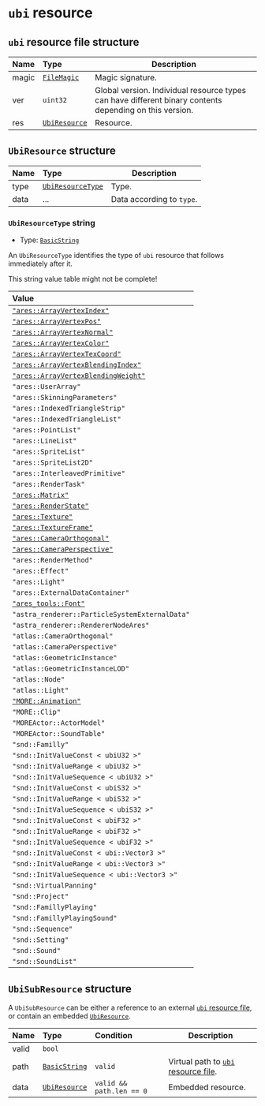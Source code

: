 # `ubi` resource

## `ubi` resource file structure

| Name | Type | Description |
| :-- | :-- | --- |
| magic | [`FileMagic`](../base.md#filemagic-string) | Magic signature. |
| ver | `uint32` | Global version. Individual resource types can have different binary contents depending on this version. |
| res | [`UbiResource`](#ubiresource-structure) | Resource. |

## `UbiResource` structure

| Name | Type | Description |
| :-- | :-- | --- |
| type | [`UbiResourceType`](#ubiresourcetype-string) | Type. |
| data | ... | Data according to `type`. |

### `UbiResourceType` string

- Type: [`BasicString`](../base.md#basicstring-structure)

An `UbiResourceType` identifies the type of `ubi` resource that follows immediately after it.

This string value table might not be complete!

| Value |
| :-- |
| [`"ares::ArrayVertexIndex"`](./ares-arrayvertexindex.md) |
| [`"ares::ArrayVertexPos"`](./ares-arrayvertexpos.md) |
| [`"ares::ArrayVertexNormal"`](./ares-arrayvertexnormal.md) |
| [`"ares::ArrayVertexColor"`](./ares-arrayvertexcolor.md) |
| [`"ares::ArrayVertexTexCoord"`](./ares-arrayvertextexcoord.md) |
| [`"ares::ArrayVertexBlendingIndex"`](./ares-arrayvertexblendingindex.md) |
| [`"ares::ArrayVertexBlendingWeight"`](./ares-arrayvertexblendingweight.md) |
| `"ares::UserArray"` |
| `"ares::SkinningParameters"` |
| `"ares::IndexedTriangleStrip"` |
| `"ares::IndexedTriangleList"` |
| `"ares::PointList"` |
| `"ares::LineList"` |
| `"ares::SpriteList"` |
| `"ares::SpriteList2D"` |
| `"ares::InterleavedPrimitive"` |
| `"ares::RenderTask"` |
| [`"ares::Matrix"`](./ares-matrix.md) |
| [`"ares::RenderState"`](./ares-renderstate.md) |
| [`"ares::Texture"`](./ares-texture.md) |
| [`"ares::TextureFrame"`](./ares-texture.md) |
| [`"ares::CameraOrthogonal"`](./ares-camera.md#arescameraorthogonal) |
| [`"ares::CameraPerspective"`](./ares-camera.md#arescameraperspective) |
| `"ares::RenderMethod"` |
| `"ares::Effect"` |
| `"ares::Light"` |
| `"ares::ExternalDataContainer"` |
| [`"ares_tools::Font"`](./arestools-font.md) |
| `"astra_renderer::ParticleSystemExternalData"` |
| `"astra_renderer::RendererNodeAres"` |
| `"atlas::CameraOrthogonal"` |
| `"atlas::CameraPerspective"` |
| `"atlas::GeometricInstance"` |
| `"atlas::GeometricInstanceLOD"` |
| `"atlas::Node"` |
| `"atlas::Light"` |
| [`"MORE::Animation"`](./more-animation.md) |
| `"MORE::Clip"` |
| `"MOREActor::ActorModel"` |
| `"MOREActor::SoundTable"` |
| `"snd::Familly"` |
| `"snd::InitValueConst < ubiU32 >"` |
| `"snd::InitValueRange < ubiU32 >"` |
| `"snd::InitValueSequence < ubiU32 >"` |
| `"snd::InitValueConst < ubiS32 >"` |
| `"snd::InitValueRange < ubiS32 >"` |
| `"snd::InitValueSequence < ubiS32 >"` |
| `"snd::InitValueConst < ubiF32 >"` |
| `"snd::InitValueRange < ubiF32 >"` |
| `"snd::InitValueSequence < ubiF32 >"` |
| `"snd::InitValueConst < ubi::Vector3 >"` |
| `"snd::InitValueRange < ubi::Vector3 >"` |
| `"snd::InitValueSequence < ubi::Vector3 >"` |
| `"snd::VirtualPanning"` |
| `"snd::Project"` |
| `"snd::FamillyPlaying"` |
| `"snd::FamillyPlayingSound"` |
| `"snd::Sequence"` |
| `"snd::Setting"` |
| `"snd::Sound"` |
| `"snd::SoundList"` |

## `UbiSubResource` structure

A `UbiSubResource` can be either a reference to an external [`ubi` resource file](#ubi-resource-file-structure), or contain an embedded [`UbiResource`](#ubiresource-structure).

| Name | Type | Condition | Description |
| :-- | :-- | :-- | --- |
| valid | `bool` |  |  |
| path | [`BasicString`](../base.md#basicstring-structure) | `valid` | Virtual path to [`ubi` resource file](#ubi-resource-file-structure). |
| data | [`UbiResource`](#ubiresource-structure) | `valid && path.len == 0` | Embedded resource. |
